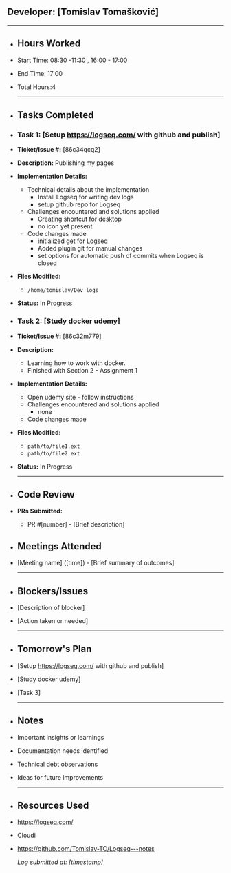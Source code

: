 ## Developer: [Tomislav Tomašković]

---
- ## Hours Worked
- Start Time: 08:30 -11:30 , 16:00 - 17:00
- End Time: 17:00
- Total Hours:4
  
  ---
- ## Tasks Completed
- ### Task 1: [Setup https://logseq.com/ with github and publish]
- **Ticket/Issue #:** [86c34qcq2]
- **Description:** Publishing my pages
- **Implementation Details:**
	- Technical details about the implementation
		- Install Logseq for writing dev logs
		- setup github repo for Logseq
	- Challenges encountered and solutions applied
		- Creating shortcut for desktop
		- no icon yet present
	- Code changes made
		- initialized get for Logseq
		- Added plugin git for manual changes
		- set options for automatic push of commits when Logseq is closed
- **Files Modified:**
	- `/home/tomislav/Dev logs`
- **Status:** In Progress
- ### Task 2: [Study docker udemy]
- **Ticket/Issue #:** [86c32m779]
- **Description:**
	- Learning how to work with docker.
	- Finished with  Section 2 - Assignment 1
- **Implementation Details:**
	- Open udemy site - follow instructions
	- Challenges encountered and solutions applied
		- none
	- Code changes made
- **Files Modified:**
	- `path/to/file1.ext`
	- `path/to/file2.ext`
- **Status:** In Progress
  
  ---
- ## Code Review
- **PRs Submitted:**
	- PR #[number] - [Brief description]
- ## Meetings Attended
- [Meeting name] ([time]) - [Brief summary of outcomes]
  
  ---
- ## Blockers/Issues
- [Description of blocker]
- [Action taken or needed]
  
  ---
- ## Tomorrow's Plan
- [Setup https://logseq.com/ with github and publish]
- [Study docker udemy]
- [Task 3]
  
  ---
- ## Notes
- Important insights or learnings
- Documentation needs identified
- Technical debt observations
- Ideas for future improvements
  
  ---
- ## Resources Used
- https://logseq.com/
- Cloudi
- https://github.com/Tomislav-TO/Logseq---notes
  
  *Log submitted at: [timestamp]*